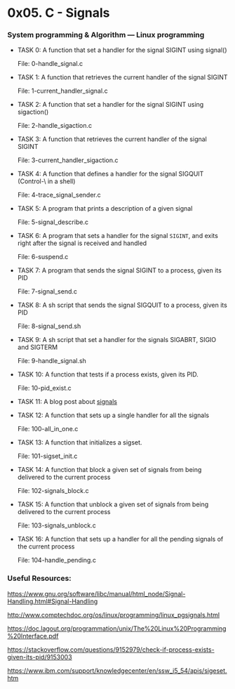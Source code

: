 # 0x05. C - Signals

### System programming & Algorithm ― Linux programming


* TASK 0: A function that set a handler for the signal SIGINT using signal()

  File: 0-handle_signal.c

* TASK 1: A function that retrieves the current handler of the signal SIGINT

  File: 1-current_handler_signal.c

* TASK 2: A function that set a handler for the signal SIGINT using sigaction()

  File: 2-handle_sigaction.c

* TASK 3: A function that retrieves the current handler of the signal SIGINT

  File: 3-current_handler_sigaction.c

* TASK 4: A function that defines a handler for the signal SIGQUIT (Control-\ in a shell)

  File: 4-trace_signal_sender.c

* TASK 5: A program that prints a description of a given signal

  File: 5-signal_describe.c

* TASK 6: A program that sets a handler for the signal `SIGINT`, and exits right after the signal is received and handled

  File: 6-suspend.c

* TASK 7: A program that sends the signal SIGINT to a process, given its PID

  File: 7-signal_send.c

* TASK 8: A sh script that sends the signal SIGQUIT to a process, given its PID

  File: 8-signal_send.sh

* TASK 9: A sh script that set a handler for the signals SIGABRT, SIGIO and SIGTERM

  File: 9-handle_signal.sh

* TASK 10: A function that tests if a process exists, given its PID.

  File: 10-pid_exist.c

* TASK 11: A blog post about [signals](https://medium.com/@SravanthiSinha/lets-signal-b0378c9a9928)
 

* TASK 12: A function that sets up a single handler for all the signals

  File: 100-all_in_one.c

* TASK 13: A function that initializes a sigset.

  File: 101-sigset_init.c

* TASK 14: A function that block a given set of signals from being delivered to the current process

  File: 102-signals_block.c

* TASK 15: A function that unblock a given set of signals from being delivered to the current process

  File: 103-signals_unblock.c

* TASK 16: A function that sets up a handler for all the pending signals of the current process

  File: 104-handle_pending.c

### Useful Resources:

https://www.gnu.org/software/libc/manual/html_node/Signal-Handling.html#Signal-Handling

http://www.comptechdoc.org/os/linux/programming/linux_pgsignals.html

https://doc.lagout.org/programmation/unix/The%20Linux%20Programming%20Interface.pdf

https://stackoverflow.com/questions/9152979/check-if-process-exists-given-its-pid/9153003

https://www.ibm.com/support/knowledgecenter/en/ssw_i5_54/apis/sigeset.htm
